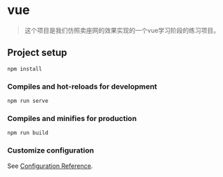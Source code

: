 # vue

> 这个项目是我们仿照卖座网的效果实现的一个vue学习阶段的练习项目。

## Project setup

```
npm install
```

### Compiles and hot-reloads for development
```
npm run serve
```

### Compiles and minifies for production
```
npm run build
```

### Customize configuration
See [Configuration Reference](https://cli.vuejs.org/config/).
